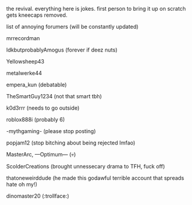 the revival. everything here is jokes. first person to bring it up on scratch gets kneecaps removed.

list of annoying forumers (will be constantly updated)

mrrecordman

IdkbutprobablyAmogus (forever if deez nuts)

Yellowsheep43

metalwerke44

empera_kun (debatable)

TheSmartGuy1234 (not that smart tbh)

k0d3rrr (needs to go outside)

roblox888i (probably 6)

-mythgaming- (please stop posting)

popjam12 (stop bitching about being rejected lmfao)

MasterArc, —Optimum— (💀)

ScolderCreations (brought unnessecary drama to TFH, fuck off)

thatoneweirddude (he made this godawful terrible account that spreads hate oh my!)

dinomaster20 (:trollface:)
